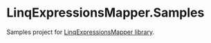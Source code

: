 # LinqExpressionsMapper.Samples
Samples project for [LinqExpressionsMapper library](https://github.com/esolCrusador/LinqExpressionsMapper).
